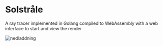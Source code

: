 # Solstråle
A ray tracer implemented in Golang compiled to WebAssembly with a web interface to start and view the render

![nedladdning](https://user-images.githubusercontent.com/3603911/149395485-11a3f262-907e-4e86-84df-fb01150f66d2.png)

